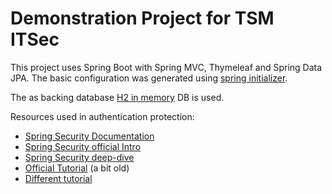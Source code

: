# Demonstration Project for TSM ITSec

This project uses Spring Boot with Spring MVC, Thymeleaf and Spring Data JPA. The basic configuration was generated using
[spring initializer](https://start.spring.io/#!type=gradle-project&language=java&platformVersion=2.5.6&packaging=jar&jvmVersion=17&groupId=com.example.mse.itsec&artifactId=demonstration-service&name=demonstration-service&description=Demo%20project%20for%20Spring%20Boot&packageName=com.example.mse.itsec.demonstration-service&dependencies=web,thymeleaf,devtools,lombok,h2,data-jpa,validation).

The as backing database [H2 in memory](https://www.baeldung.com/spring-boot-h2-database) DB is used.

Resources used in authentication protection:

- [Spring Security Documentation]()
- [Spring Security official Intro](https://spring.io/guides/topicals/spring-security-architecture)
- [Spring Security deep-dive](https://www.marcobehler.com/guides/spring-security)
- [Official Tutorial](https://spring.io/guides/gs/securing-web/) (a bit old)
- [Different tutorial](https://roytuts.com/spring-boot-security-form-based-authentication/)
